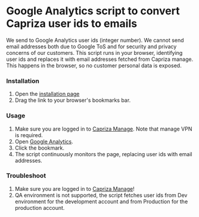 # Google Analytics script to convert Capriza user ids to emails

We send to Google Analytics user ids (integer number). We cannot send email addresses both due to Google ToS
and for security and privacy concerns of our customers.
This script runs in your browser, identifying user ids and replaces it with email addresses fetched from Capriza manage. This
happens in the browser, so no customer personal data is exposed.

### Installation
1. Open the [installation page](http://capriza.github.io/google-analytics-bookmarklet/index.html)
1. Drag the link to your browser's bookmarks bar.

### Usage
1. Make sure you are logged in to [Capriza Manage](https://manage.prod.capriza.com). Note that manage VPN is required.
1. Open [Google Analytics](https://analytics.google.com/analytics/web/).
1. Click the bookmark.
1. The script continuously monitors the page, replacing user ids with email addresses.

### Troubleshoot
1. Make sure you are logged in to [Capriza Manage](https://manage.prod.capriza.com)!
1. QA environment is not supported, the script fetches user ids from Dev environment for the development 
account and from Production for the production account.   
